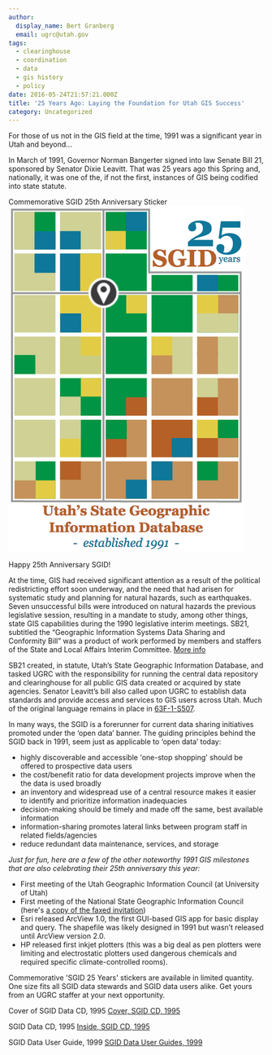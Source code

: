 ```yaml
---
author:
  display_name: Bert Granberg
  email: ugrc@utah.gov
tags:
  - clearinghouse
  - coordination
  - data
  - gis history
  - policy
date: 2016-05-24T21:57:21.000Z
title: '25 Years Ago: Laying the Foundation for Utah GIS Success'
category: Uncategorized
---
```


For those of us not in the GIS field at the time, 1991 was a significant year in Utah and beyond...

In March of 1991, Governor Norman Bangerter signed into law Senate Bill 21, sponsored by Senator Dixie Leavitt. That was 25 years ago this Spring and, nationally, it was one of the, if not the first, instances of GIS being codified into state statute.

Commemorative SGID 25th Anniversary Sticker
![SGID 25th anniversary sticker](../../images/pillar-blog/2016-05-24-25th-anniversary-state-geographic-information-database/sgid25years.png)

Happy 25th Anniversary SGID!

At the time, GIS had received significant attention as a result of the political redistricting effort soon underway, and the need that had arisen for systematic study and planning for natural hazards, such as earthquakes. Seven unsuccessful bills were introduced on natural hazards the previous legislative session, resulting in a mandate to study, among other things, state GIS capabilities during the 1990 legislative interim meetings. SB21, subtitled the “Geographic Information Systems Data Sharing and Conformity Bill” was a product of work performed by members and staffers of the State and Local Affairs Interim Committee. [More info](https://drive.google.com/file/d/1H0KaE5JqL5KSNwCK5YTlQGSlbjnEWZfj/view?usp=sharing)

SB21 created, in statute, Utah’s State Geographic Information Database, and tasked UGRC with the responsibility for running the central data repository and clearinghouse for all public GIS data created or acquired by state agencies. Senator Leavitt’s bill also called upon UGRC to establish data standards and provide access and services to GIS users across Utah. Much of the original language remains in place in [63F-1-S507](https://le.utah.gov/xcode/Title63F/Chapter1/63F-1-S507.html).

In many ways, the SGID is a forerunner for current data sharing initiatives promoted under the ‘open data’ banner. The guiding principles behind the SGID back in 1991, seem just as applicable to ‘open data’ today:

- highly discoverable and accessible 'one-stop shopping' should be offered to prospective data users
- the cost/benefit ratio for data development projects improve when the the data is used broadly
- an inventory and widespread use of a central resource makes it easier to identify and prioritize information inadequacies
- decision-making should be timely and made off the same, best available information
- information-sharing promotes lateral links between program staff in related fields/agencies
- reduce redundant data maintenance, services, and storage

_Just for fun, here are a few of the other noteworthy 1991 GIS milestones that are also celebrating their 25th anniversary this year:_

- First meeting of the Utah Geographic Information Council (at University of Utah)
- First meeting of the National State Geographic Information Council (here's [a copy of the faxed invitation](https://drive.google.com/file/d/1a5D0KmXtQqfkIYue3m4ykKZ-fAuzdaAY/view?usp=sharing))
- Esri released ArcView 1.0, the first GUI-based GIS app for basic display and query. The shapefile was likely designed in 1991 but wasn’t released until ArcView version 2.0.
- HP released first inkjet plotters (this was a big deal as pen plotters were limiting and electrostatic plotters used dangerous chemicals and required specific climate-controlled rooms).

Commemorative 'SGID 25 Years' stickers are available in limited
quantity. One size fits all SGID data stewards and SGID data users alike.
Get yours from an UGRC staffer at your next opportunity.

Cover of SGID Data CD, 1995
[Cover, SGID CD, 1995](../../images/pillar-blog/2016-05-24-25th-anniversary-state-geographic-information-database/sgid_cover.jpg)

SGID Data CD, 1995
[Inside, SGID CD, 1995](../../images/pillar-blog/2016-05-24-25th-anniversary-state-geographic-information-database/sgid_cd.jpg)

SGID Data User Guide, 1999
[SGID Data User Guides, 1999](../../images/pillar-blog/2016-05-24-25th-anniversary-state-geographic-information-database/sgid_userguide.jpg)
